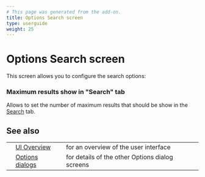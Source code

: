 ```yaml
---
# This page was generated from the add-on.
title: Options Search screen
type: userguide
weight: 25
---
```


# Options Search screen

This screen allows you to configure the search options:

### Maximum results show in "Search" tab

Allows to set the number of maximum results that should be show in the [Search](/docs/desktop/ui/tabs/search/) tab.

## See also

|   |                                                      |                                                 |
|---|------------------------------------------------------|-------------------------------------------------|
|   | [UI Overview](/docs/desktop/ui/)                     | for an overview of the user interface           |
|   | [Options dialogs](/docs/desktop/ui/dialogs/options/) | for details of the other Options dialog screens |
